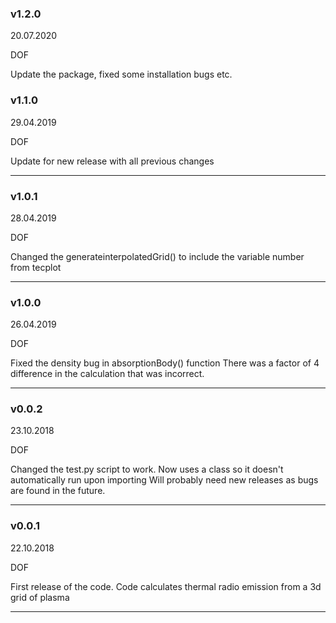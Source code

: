 ### v1.2.0
20.07.2020

DOF

Update the package, fixed some installation bugs etc.

### v1.1.0
29.04.2019

DOF

Update for new release with all previous changes

----------------------------------

### v1.0.1
28.04.2019

DOF

Changed the generateinterpolatedGrid() to include the variable number from tecplot

---------------------------------------

### v1.0.0
26.04.2019

DOF

Fixed the density bug in absorptionBody() function 
There was a factor of 4 difference in the calculation that was incorrect.

---------------------------------------

### v0.0.2 
23.10.2018

DOF

Changed the test.py script to work. 
Now uses a class so it doesn't automatically run upon importing
Will probably need new releases as bugs are found in the future.

---------------------------------------

### v0.0.1
22.10.2018

DOF

First release of the code.
Code calculates thermal radio emission from a 3d grid of plasma

---------------------------------------

